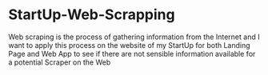 # StartUp-Web-Scrapping

Web scraping is the process of gathering information from the Internet and I want to apply this process on the website of my StartUp for both Landing Page and Web App to see if there are not sensible information available for a potential Scraper on the Web

